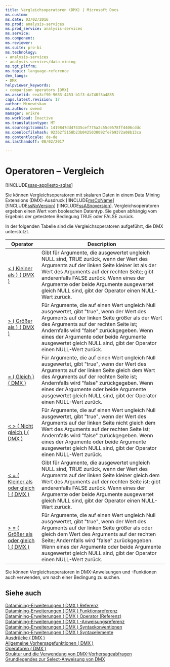 ```yaml
---
title: Vergleichsoperatoren (DMX) | Microsoft Docs
ms.custom: 
ms.date: 03/02/2016
ms.prod: analysis-services
ms.prod_service: analysis-services
ms.service: 
ms.component: 
ms.reviewer: 
ms.suite: pro-bi
ms.technology:
- analysis-services
- analysis-services/data-mining
ms.tgt_pltfrm: 
ms.topic: language-reference
dev_langs:
- DMX
helpviewer_keywords:
- comparison operators [DMX]
ms.assetid: eea3cf90-9683-4453-b1f3-da740f3a4885
caps.latest.revision: 17
author: Minewiskan
ms.author: owend
manager: erikre
ms.workload: Inactive
ms.translationtype: MT
ms.sourcegitcommit: 1419847dd47435cef775a2c55c0578ff4406cddc
ms.openlocfilehash: 92362f5158b23b0425030092fe7b9372a08b13ca
ms.contentlocale: de-de
ms.lasthandoff: 08/02/2017

---
```

# <a name="operators---comparison"></a>Operatoren – Vergleich
[!INCLUDE[ssas-appliesto-sqlas](../includes/ssas-appliesto-sqlas.md)]

  Sie können Vergleichsoperatoren mit skalaren Daten in einem Data Mining Extensions (DMX)-Ausdruck [!INCLUDE[msCoName](../includes/msconame-md.md)] [!INCLUDE[ssNoVersion](../includes/ssnoversion-md.md)] [!INCLUDE[ssASnoversion](../includes/ssasnoversion-md.md)]. Vergleichsoperatoren ergeben einen Wert vom booleschen Datentyp. Sie geben abhängig vom Ergebnis der getesteten Bedingung TRUE oder FALSE zurück.  
  
 In der folgenden Tabelle sind die Vergleichsoperatoren aufgeführt, die DMX unterstützt.  
  
|Operator|Description|  
|--------------|-----------------|  
|[&#60; &#40; Kleiner als &#41; &#40; DMX &#41;](../dmx/less-than-dmx.md)|Gibt für Argumente, die ausgewertet ungleich NULL sind, TRUE zurück, wenn der Wert des Arguments auf der linken Seite kleiner ist als der Wert des Arguments auf der rechten Seite; gibt anderenfalls FALSE zurück. Wenn eines der Argumente oder beide Argumente ausgewertet gleich NULL sind, gibt der Operator einen NULL-Wert zurück.|  
|[&#62; &#40; Größer als &#41; &#40; DMX &#41;](../dmx/greater-than-dmx.md)|Für Argumente, die auf einen Wert ungleich Null ausgewertet, gibt "true", wenn der Wert des Arguments auf der linken Seite größer als der Wert des Arguments auf der rechten Seite ist; Andernfalls wird "false" zurückgegeben. Wenn eines der Argumente oder beide Argumente ausgewertet gleich NULL sind, gibt der Operator einen NULL-Wert zurück.|  
|[= &#40; Gleich &#41; &#40; DMX &#41;](../dmx/equal-to-dmx.md)|Für Argumente, die auf einen Wert ungleich Null ausgewertet, gibt "true", wenn der Wert des Arguments auf der linken Seite gleich dem Wert des Arguments auf der rechten Seite ist; Andernfalls wird "false" zurückgegeben. Wenn eines der Argumente oder beide Argumente ausgewertet gleich NULL sind, gibt der Operator einen NULL-Wert zurück.|  
|[&#60; &#62; &#40; Nicht gleich &#41; &#40; DMX &#41;](../dmx/not-equal-to-dmx.md)|Für Argumente, die auf einen Wert ungleich Null ausgewertet, gibt "true", wenn der Wert des Arguments auf der linken Seite nicht gleich dem Wert des Arguments auf der rechten Seite ist; Andernfalls wird "false" zurückgegeben. Wenn eines der Argumente oder beide Argumente ausgewertet gleich NULL sind, gibt der Operator einen NULL-Wert zurück.|  
|[&#60; = &#40; Kleiner als oder gleich &#41; &#40; DMX &#41;](../dmx/less-than-or-equal-to-dmx.md)|Gibt für Argumente, die ausgewertet ungleich NULL sind, TRUE zurück, wenn der Wert des Arguments auf der linken Seite kleiner gleich dem Wert des Arguments auf der rechten Seite ist; gibt anderenfalls FALSE zurück. Wenn eines der Argumente oder beide Argumente ausgewertet gleich NULL sind, gibt der Operator einen NULL-Wert zurück.|  
|[&#62; = &#40; Größer als oder gleich &#41; &#40; DMX &#41;](../dmx/greater-than-or-equal-to-dmx.md)|Für Argumente, die auf einen Wert ungleich Null ausgewertet, gibt "true", wenn der Wert des Arguments auf der linken Seite größer als oder gleich dem Wert des Arguments auf der rechten Seite; Andernfalls wird "false" zurückgegeben. Wenn eines der Argumente oder beide Argumente ausgewertet gleich NULL sind, gibt der Operator einen NULL-Wert zurück.|  
  
 Sie können Vergleichsoperatoren in DMX-Anweisungen und -Funktionen auch verwenden, um nach einer Bedingung zu suchen.  
  
## <a name="see-also"></a>Siehe auch  
 [Datamining-Erweiterungen &#40; DMX &#41; Referenz](../dmx/data-mining-extensions-dmx-reference.md)   
 [Datamining-Erweiterungen &#40; DMX &#41; Funktionsreferenz](../dmx/data-mining-extensions-dmx-function-reference.md)   
 [Datamining-Erweiterungen &#40; DMX &#41; Operator (Referenz)](../dmx/data-mining-extensions-dmx-operator-reference.md)   
 [Datamining-Erweiterungen &#40; DMX &#41; -Anweisungsreferenz](../dmx/data-mining-extensions-dmx-statements.md)   
 [Datamining-Erweiterungen &#40; DMX &#41; Syntaxkonventionen](../dmx/data-mining-extensions-dmx-syntax-conventions.md)   
 [Datamining-Erweiterungen &#40; DMX &#41; Syntaxelemente](../dmx/data-mining-extensions-dmx-syntax-elements.md)   
 [Ausdrücke &#40; DMX &#41;](../dmx/expressions-dmx.md)   
 [Allgemeine Vorhersagefunktionen &#40; DMX &#41;](../dmx/general-prediction-functions-dmx.md)   
 [Operatoren &#40; DMX &#41;](../dmx/operators-dmx.md)   
 [Struktur und die Verwendung von DMX-Vorhersageabfragen](../dmx/structure-and-usage-of-dmx-prediction-queries.md)   
 [Grundlegendes zur Select-Anweisung von DMX](../dmx/understanding-the-dmx-select-statement.md)  
  
  

